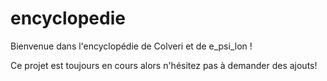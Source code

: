 # encyclopedie

Bienvenue dans l'encyclopédie de Colveri et de e_psi_lon !

Ce projet est toujours en cours alors n'hésitez pas à demander des ajouts!
